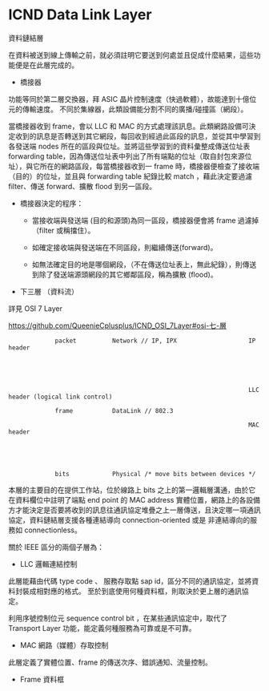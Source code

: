 # ICND Data Link Layer
資料鏈結層

在資料被送到線上傳輸之前，就必須註明它要送到何處並且促成什麼結果，這些功能便是在此層完成的。

* 橋接器

功能等同於第二層交換器，拜 ASIC 晶片控制速度（快過軟體），故能達到十億位元的傳輸速度。
不同於集線器，此類設備能分割不同的廣播/碰撞區（網段）。

當橋接器收到 frame，會以 LLC 和 MAC 的方式處理該訊息。此類網路設備可決定收到的訊息是否轉送到其它網段，每回收到經過此區段的訊息，並從其中學習到各發送端 nodes 所在的區段與位址。並將這些學習到的資料彙整成傳送位址表 forwarding table，因為傳送位址表中列出了所有端點的位址（取自封包來源位址），與它所在的網路區段，每當橋接器收到一 frame 時，橋接器便檢查了接收端（目的）的位址，並且與 forwarding table 紀錄比較 match ，藉此決定要過濾 filter、傳送 forward、擴散 flood 到另一區段。

* 橋接器決定的程序：

    * 當接收端與發送端 (目的和源頭)為同一區段，橋接器便會將 frame 過濾掉（filter 或稱擋住）。
    
    * 如確定接收端與發送端在不同區段，則繼續傳送(forward)。
    
    * 如無法確定目的地是哪個網段，（不在傳送位址表上，無此紀錄），則傳送到除了發送端源頭網段的其它鄉鄰區段，稱為擴散 (flood)。
    

* 下三層 （資料流）     


詳見 OSI 7 Layer

https://github.com/QueenieCplusplus/ICND_OSI_7Layer#osi-七-層

                               
                 packet          Network // IP, IPX                    IP header
                 
                 
                 
                 
                 
                                                                       LLC header (logical link control)
                               
                 frame           DataLink // 802.3
                 
                                                                       MAC header 
                                                                       
                                                                       
                                                                       
                                                                       
                             
                 bits            Physical /* move bits between devices */

本層的主要目的在提供工作站，位於線路上 bits 之上的第一邏輯層溝通，由於它在資料欄位中註明了端點 end point 的 MAC address 實體位置，網路上的各設備方才能決定是否要將收到的訊息往通訊協定堆疊之上一層傳送，且決定哪一項通訊協定，資料鏈結層支援各種連結導向 connection-oriented 或是 非連結導向的服務如 connectionless。

關於 IEEE 區分的兩個子層為：

* LLC 邏輯連結控制

此層能藉由代碼 type code 、 服務存取點 sap id，區分不同的通訊協定，並將資料封裝成相對應的格式。 至於到底使用何種資料框，則取決於更上層的通訊協定。

利用序號控制位元 sequence control bit ，在某些通訊協定中，取代了 Transport Layer 功能，能定義何種服務為可靠或是不可靠。

* MAC 網路（媒體）存取控制

此層定義了實體位置、frame 的傳送次序、錯誤通知、流量控制。

* Frame 資料框


